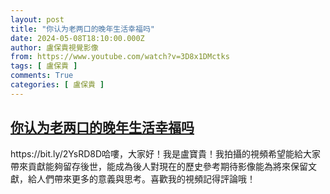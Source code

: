 ```yaml
---
layout: post
title: "你认为老两口的晚年生活幸福吗"
date: 2024-05-08T18:10:00.000Z
author: 盧保貴視覺影像
from: https://www.youtube.com/watch?v=3D8x1DMctks
tags: [ 盧保貴 ]
comments: True
categories: [ 盧保貴 ]
---
```

<!--1715191800000-->
[你认为老两口的晚年生活幸福吗](https://www.youtube.com/watch?v=3D8x1DMctks)
------

<div>
https://bit.ly/2YsRD8D哈嘍，大家好！我是盧寶貴！我拍攝的視頻希望能給大家帶來貢獻能夠留存後世，能成為後人對現在的歷史參考期待影像能為將來保留文獻，給人們帶來更多的意義與思考。喜歡我的視頻記得評論哦！
</div>
